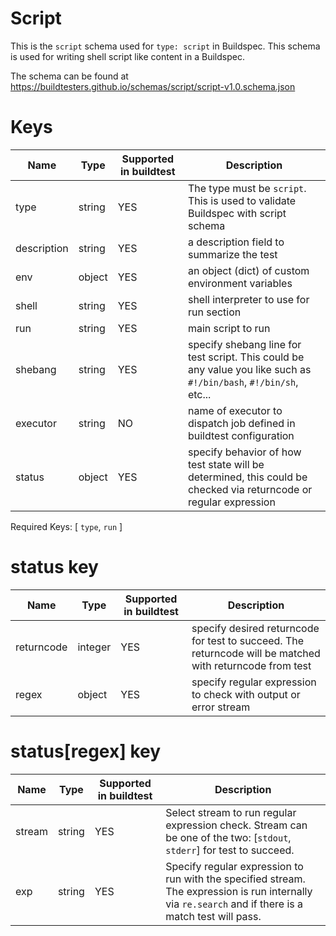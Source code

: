 # Script

This is the `script` schema used for `type: script` in Buildspec. This schema
is used for writing shell script like content in a Buildspec.

The schema can be found at https://buildtesters.github.io/schemas/script/script-v1.0.schema.json

# Keys

| Name | Type | Supported in buildtest | Description | 
| ---- | ---- | -----------------------| ----------- | 
| type | string | YES | The type must be  `script`. This is used to validate Buildspec with script schema | 
| description | string | YES | a description field to summarize the test | 
| env | object | YES | an object (dict) of custom environment variables | 
| shell | string | YES | shell interpreter to use for run section | 
| run | string | YES | main script to run |
| shebang | string | YES | specify shebang line for test script. This could be any value you like such as `#!/bin/bash`, `#!/bin/sh`, etc... |
| executor | string | NO | name of executor to dispatch job defined in buildtest configuration |
| status | object | YES | specify behavior of how test state will be determined, this could be checked via returncode or regular expression |  

Required Keys: [ `type`, `run` ]

# status key

| Name | Type | Supported in buildtest | Description |
| ---- | ---- | ---------------------- | ----------- |
| returncode  | integer | YES | specify desired returncode for test to succeed. The returncode will be matched with returncode from test |
| regex | object | YES | specify regular expression to check with output or error stream |

# status[regex] key

| Name | Type | Supported in buildtest | Description |
| ---- | ---- | ---------------------- | ----------- |
| stream  | string | YES | Select stream to run regular expression check. Stream can be one of the two: [`stdout`, `stderr`] for test to succeed. |
| exp | string | YES | Specify regular expression to run with the specified stream. The expression is run internally via `re.search` and if there is a match test will pass. |
 